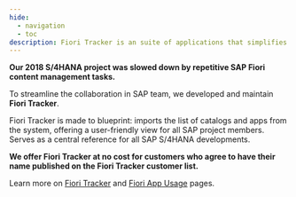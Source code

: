 ```yaml
---
hide:
  - navigation
  - toc
description: Fiori Tracker is an suite of applications that simplifies Fiori launchpad content management and provides insight on application usage. 
---
```

<style>
  .md-typeset h1,
  .md-content__button {
    display: none;
  }
</style>

**Our 2018 S/4HANA project was slowed down by repetitive SAP Fiori content management tasks.**

To streamline the collaboration in SAP team, we developed and maintain **Fiori Tracker**.

Fiori Tracker is made to blueprint: imports the list of catalogs and apps from the system, offering a user-friendly view for all SAP project members. Serves as a central reference for all SAP S/4HANA developments.

**We  offer Fiori Tracker at no cost for customers who agree to have their name published on the Fiori Tracker customer list.**

Learn more on [Fiori Tracker](https://fioritracker.org/) and [Fiori App Usage](https://help.fioriappsusage.org/) pages.